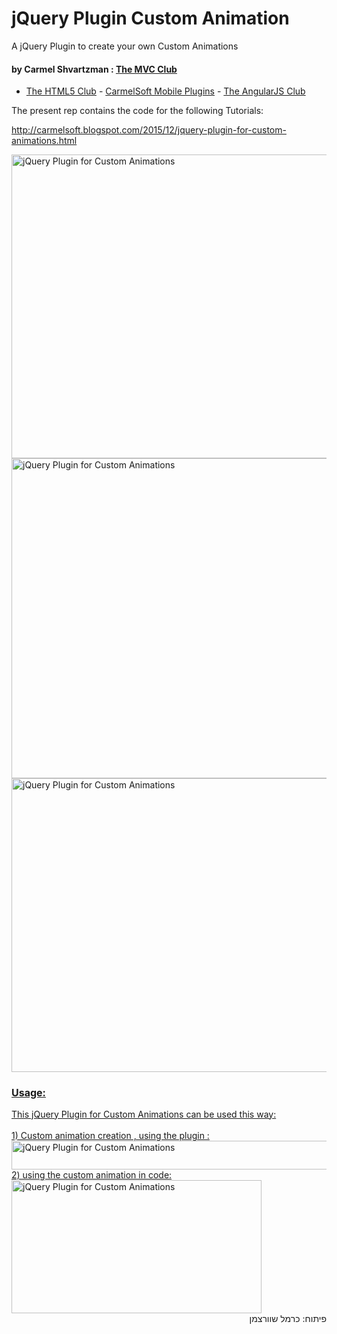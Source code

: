# jQuery Plugin Custom Animation
A jQuery Plugin to create your own Custom Animations
#### by Carmel Shvartzman : <a href="http://themvcclub.blogspot.com">The MVC Club</a>
- <a href="http://thehtml5club.blogspot.co.il/">The HTML5 Club</a> - <a href="http://carmelsoft.blogspot.co.il/">CarmelSoft Mobile Plugins</a> - <a href="http://angularjsclub.blogspot.co.il/">The AngularJS Club</a> 

The present rep contains the code for the following Tutorials:

http://carmelsoft.blogspot.com/2015/12/jquery-plugin-for-custom-animations.html

<a href="http://carmelsoft.blogspot.com/2015/12/jquery-plugin-for-custom-animations.html">



<img alt="jQuery Plugin for Custom Animations" border="0" height="486" src="http://3.bp.blogspot.com/-HooNVkg07FU/VnbHAGLu9NI/AAAAAAAAL_o/pTJY3xfiaak/s640/1.png" width="570" />



<img alt="jQuery Plugin for Custom Animations" border="0" height="512" src="http://2.bp.blogspot.com/-SYZIPkxnCNY/VnbHAJ2s3II/AAAAAAAAL_w/1o7qfs7kVZE/s640/2.png" width="570" />


<img alt="jQuery Plugin for Custom Animations" border="0" height="470" src="http://2.bp.blogspot.com/-aTzPeC4cuAM/VnbHAKgKdnI/AAAAAAAAL_s/m90tQsYmKfQ/s640/3.png" width="570" />

<h3 style="font-size: 16px;">
Usage:</h3>
<div>
This jQuery Plugin for Custom Animations can be used this way:</div>
<div>
<br />
1) Custom animation creation , using the plugin :<br />


<img alt="jQuery Plugin for Custom Animations" border="0" height="46" src="http://3.bp.blogspot.com/-WbvcYjulplE/VnbHAvbwxdI/AAAAAAAAL_8/XxSfqoS73HM/s640/4.png" width="570" />

<br />
2) using the custom animation in code:<br />

<img alt="jQuery Plugin for Custom Animations" border="0" height="213" src="http://1.bp.blogspot.com/-cX46PDfgNLo/VnbHAkIGiUI/AAAAAAAAL_0/BtMLIbs50qs/s400/5.png" width="400" />




 
</a>

<div style="direction: rtl;">
פיתוח: כרמל שוורצמן</div>

